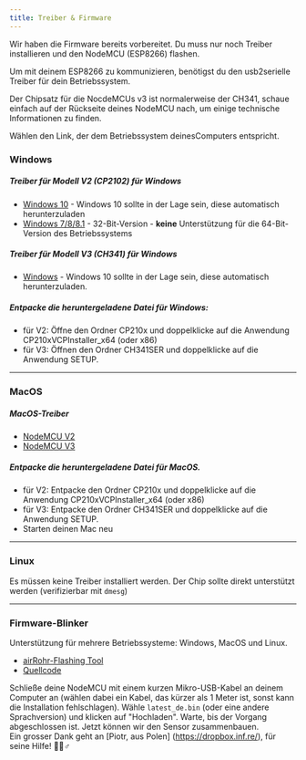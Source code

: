 ```yaml
---
title: Treiber & Firmware
---
```


Wir haben die Firmware bereits vorbereitet. Du muss nur noch Treiber installieren und den NodeMCU (ESP8266) flashen. 

Um mit deinem ESP8266 zu kommunizieren, benötigst du den usb2serielle Treiber für dein Betriebssystem. 

Der Chipsatz für die NocdeMCUs v3 ist normalerweise der CH341, schaue einfach auf der Rückseite deines NodeMCU nach, um einige technische Informationen zu finden. 

Wählen den Link, der dem Betriebssystem deinesComputers entspricht.

### Windows

##### Treiber für Modell V2 (CP2102) für Windows
* [Windows 10](https://www.silabs.com/documents/public/software/CP210x_Universal_Windows_Driver.zip) - Windows 10 sollte in der Lage sein, diese automatisch herunterzuladen
* [Windows 7/8/8.1](https://www.silabs.com/documents/public/software/CP210x_Windows_Drivers.zip) - 32-Bit-Version - **keine** Unterstützung für die 64-Bit-Version des Betriebssystems

##### Treiber für Modell V3 (CH341) für Windows
* [Windows](http://www.wch.cn/downloads/file/5.html) - Windows 10 sollte in der Lage sein, diese automatisch herunterzuladen.

##### Entpacke die heruntergeladene Datei für Windows:
* für V2: Öffne den Ordner CP210x und doppelklicke auf die Anwendung CP210xVCPInstaller_x64 (oder x86)
* für V3: Öffnen den Ordner CH341SER und doppelklicke auf die Anwendung SETUP.

---

### MacOS

##### MacOS-Treiber
* [NodeMCU V2](https://www.silabs.com/documents/public/software/Mac_OSX_VCP_Driver.zip )
* [NodeMCU V3](http://www.wch.cn/downloads/file/178.html) 

##### Entpacke die heruntergeladene Datei für MacOS.
* für V2: Entpacke den Ordner CP210x und doppelklicke auf die Anwendung CP210xVCPInstaller_x64 (oder x86)
* für V3: Entpacke den Ordner CH341SER und doppelklicke auf die Anwendung SETUP.
* Starten deinen Mac neu

---

### Linux
Es müssen keine Treiber installiert werden. Der Chip sollte direkt unterstützt werden (verifizierbar mit `dmesg`)

---
### Firmware-Blinker 
Unterstützung für mehrere Betriebssysteme: Windows, MacOS und Linux.

* [airRohr-Flashing Tool](http://firmware.sensor.community/airrohr/flashing-tool/)
* [Quellcode](https://github.com/opendata-stuttgart/airrohr-firmware-flasher)

Schließe deine NodeMCU mit einem kurzen Mikro-USB-Kabel an deinem Computer an (wählen dabei ein Kabel, das kürzer als 1 Meter ist, sonst kann die Installation fehlschlagen). Wähle `latest_de.bin` (oder eine andere Sprachversion) und klicken auf "Hochladen".
Warte, bis der Vorgang abgeschlossen ist. Jetzt können wir den Sensor zusammenbauen.
<br>
Ein grosser Dank geht an [Piotr, aus Polen] (https://dropbox.inf.re/), für seine Hilfe! 🙋‍♂️♂️ 

